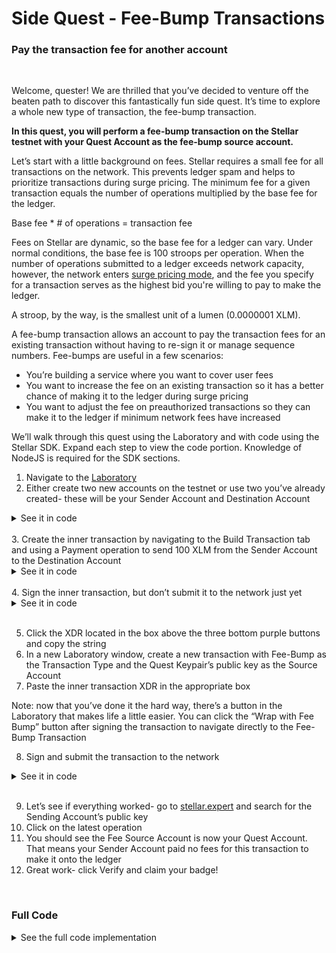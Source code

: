 # Side Quest - Fee-Bump Transactions
### Pay the transaction fee for another account
<br>

Welcome, quester! We are thrilled that you’ve decided to venture off the beaten path to discover this fantastically fun side quest. It’s time to explore a whole new type of transaction, the fee-bump transaction.

**In this quest, you will perform a fee-bump transaction on the Stellar testnet with your Quest Account as the fee-bump source account.**

Let’s start with a little background on fees. Stellar requires a small fee for all transactions on the network. This prevents ledger spam and helps to prioritize transactions during surge pricing. The minimum fee for a given transaction equals the number of operations multiplied by the base fee for the ledger.

Base fee * # of operations = transaction fee

Fees on Stellar are dynamic, so the base fee for a ledger can vary. Under normal conditions, the base fee is 100 stroops per operation. When the number of operations submitted to a ledger exceeds network capacity, however, the network enters [surge pricing mode](https://developers.stellar.org/docs/glossary/fees/#surge-pricing), and the fee you specify for a transaction serves as the highest bid you're willing to pay to make the ledger.

A stroop, by the way, is the smallest unit of a lumen (0.0000001 XLM).

A fee-bump transaction allows an account to pay the transaction fees for an existing transaction without having to re-sign it or manage sequence numbers. Fee-bumps are useful in a few scenarios:

- You’re building a service where you want to cover user fees
- You want to increase the fee on an existing transaction so it has a better chance of making it to the ledger during surge pricing
- You want to adjust the fee on preauthorized transactions so they can make it to the ledger if minimum network fees have increased

We’ll walk through this quest using the Laboratory and with code using the Stellar SDK. Expand each step to view the code portion. Knowledge of NodeJS is required for the SDK sections.

1. Navigate to the [Laboratory](https://laboratory.stellar.org/#account-creator?network=test)
2. Either create two new accounts on the testnet or use two you’ve already created- these will be your Sender Account and Destination Account

<details>
<summary>See it in code</summary>
<br>
Generate two new accounts: senderAccount being the account that sends the payment; destinationAccount being the account that receives the payment

```javascript
// include the StellarSDK
const StellarSdk = require("stellar-sdk");
const fetch = require('node-fetch');

// Generate two Keypairs: a sender, and a destination.
const senderKeypair = StellarSdk.Keypair.random();
const destinationKeypair = StellarSdk.Keypair.random();

// Optional: Log the keypair details if you want to save the information for later.
console.log(`Sender Public Key: ${senderKeypair.publicKey()}`);
console.log(`Sender Secret Key: ${senderKeypair.secret()}`);
console.log(`Desintation Public Key: ${destinationKeypair.publicKey()}`);
console.log(`Destination Secret Key: ${destinationKeypair.secret()}`);
```

Fund the accounts using Friendbot

```javascript
await Promise.all([ senderKeypair, destinationKeypair ].map(async (kp) => {
  // Set up the Friendbot URL endpoints.
  const friendbotUrl = `https://friendbot.stellar.org?addr=${kp.publicKey()}`;
  let response = await fetch(friendbotUrl);

  // // Optional Looking at the responses from fetch.
  // let json = await response.json()
  // console.log(json)

  // Check that the response is OK, and give a confirmation message.
  if (response.ok) {
    console.log(`Account ${kp.publicKey()} successfully funded.`);
  } else {
    console.log(`Something went wrong funding account: ${kp.publicKey()}`);
  }
}));
```
</details>
<br>
3. Create the inner transaction by navigating to the Build Transaction tab and using a Payment operation to send 100 XLM from the Sender Account to the Destination Account

<details>
<summary>See it in code</summary>
<br>
Create the inner transaction where the senderAccount transfers 100 XLM to the destinationAccount

```javascript
// Connect to the testnet with the StellarSdk.
const server = new StellarSdk.Server('https://horizon-testnet.stellar.org');
const senderAccount = await server.loadAccount(senderKeypair.publicKey());

// Build the inner transaction. This will be the transaction where the payment is actually made.
let innerTransaction = new StellarSdk.TransactionBuilder(
  senderAccount, {
    fee: StellarSdk.BASE_FEE,
    networkPassphrase: StellarSdk.Networks.TESTNET,
  })
  .addOperation(StellarSdk.Operation.payment({
    destination: destinationKeypair.publicKey(),
    asset: StellarSdk.Asset.native(),
    amount: "100",
    source: senderKeypair.publicKey(),
  }))
  .setTimeout(30)
  .build();
```
</details>
<br>
4. Sign the inner transaction, but don’t submit it to the network just yet

<details>
<summary>See it in code</summary>
<br>
Sign the inner transaction, but don’t submit it to the network just yet

```javascript
// Sign the inner transaction using the sender keypair. But, we will not be directly submitting this inner transaction on its own.
innerTransaction.sign(senderKeypair);
console.log('Inner transaction has been signed.');
```
</details>
<br>

5. Click the XDR located in the box above the three bottom purple buttons and copy the string
6. In a new Laboratory window, create a new transaction with Fee-Bump as the Transaction Type and the Quest Keypair’s public key as the Source Account
7. Paste the inner transaction XDR in the appropriate box

Note: now that you’ve done it the hard way, there’s a button in the Laboratory that makes life a little easier. You can click the “Wrap with Fee Bump” button after signing the transaction to navigate directly to the Fee-Bump Transaction

8. Sign and submit the transaction to the network

<details>
<summary>See it in code</summary>
<br>
Create, sign, and submit the separate fee-bump transaction, paying the fee for the inner transaction

```javascript
// Build the fee-bump transaction.  We will use your Quest Account as the "channel account."
// It will be this account that pays the transaction fee and the sequence number.
const questKeypair = StellarSdk.Keypair.fromSecret('SECRET_KEY_FOR_YOUR_QUEST_ACCOUNT');
let feeBumpTransaction = new StellarSdk.TransactionBuilder
  .buildFeeBumpTransaction(
    questKeypair,
    StellarSdk.BASE_FEE,
    innerTransaction,
    StellarSdk.Networks.TESTNET,
  );

// Sign the fee-bump transaction using the channel account keypair.
feeBumpTransaction.sign(questKeypair);
console.log('Fee-bump transaction has been signed.');

// Finally, submit the fee-bump transaction to the testnet.
try {
  let response = await server.submitTransaction(feeBumpTransaction);
  console.log(`Fee-bump transaction was successfully submitted.\nFee-bump transaction hash: ${response.fee_bump_transaction.hash}\nInner transaction hash: ${response.inner_transaction.hash}`);
} catch (error) {
  console.log(`${error}. More details:\n${JSON.stringify(error.response.data)}`);
}
```
</details>
<br>

9. Let’s see if everything worked- go to [stellar.expert](https://stellar.expert/explorer/testnet) and search for the Sending Account’s public key
10. Click on the latest operation
11. You should see the Fee Source Account is now your Quest Account. That means your Sender Account paid no fees for this transaction to make it onto the ledger
12. Great work- click Verify and claim your badge!

<br>

### Full Code
<details>
<summary>See the full code implementation</summary>
<br>

```javascript
(async () => {
  // include the StellarSDK
  const StellarSdk = require("stellar-sdk");
  const fetch = require('node-fetch');

  // Generate two Keypairs: a sender, and a destination.
  const senderKeypair = StellarSdk.Keypair.random();
  const destinationKeypair = StellarSdk.Keypair.random();

  // Optional: Log the keypair details if you want to save the information for later.
  console.log(`Sender Public Key: ${senderKeypair.publicKey()}`);
  console.log(`Sender Secret Key: ${senderKeypair.secret()}`);
  console.log(`Desintation Public Key: ${destinationKeypair.publicKey()}`);
  console.log(`Destination Secret Key: ${destinationKeypair.secret()}`);

  await Promise.all([ senderKeypair, destinationKeypair ].map(async (kp) => {
    // Set up the Friendbot URL endpoints.
    const friendbotUrl = `https://friendbot.stellar.org?addr=${kp.publicKey()}`;
    let response = await fetch(friendbotUrl);

    // // Optional Looking at the responses from fetch.
    // let json = await response.json()
    // console.log(json)

    // Check that the response is OK, and give a confirmation message.
    if (response.ok) {
      console.log(`Account ${kp.publicKey()} successfully funded.`);
    } else {
      console.log(`Something went wrong funding account: ${kp.publicKey()}`);
    }
  }));

  // Connect to the testnet with the StellarSdk.
  const server = new StellarSdk.Server('https://horizon-testnet.stellar.org');
  const senderAccount = await server.loadAccount(senderKeypair.publicKey());

  // Build the inner transaction. This will be the transaction where the payment is actually made.
  let innerTransaction = new StellarSdk.TransactionBuilder(
    senderAccount, {
      fee: StellarSdk.BASE_FEE,
      networkPassphrase: StellarSdk.Networks.TESTNET,
    })
    .addOperation(StellarSdk.Operation.payment({
      destination: destinationKeypair.publicKey(),
      asset: StellarSdk.Asset.native(),
      amount: "100",
      source: senderKeypair.publicKey(),
    }))
    .setTimeout(30)
    .build();

  // Sign the inner transaction using the sender keypair. But, we will not be directly submitting this inner transaction on its own.
  innerTransaction.sign(senderKeypair);
  console.log('Inner transaction has been signed.');

  // Build the fee-bump transaction.  We will use your Quest Account as the "channel account."
  // It will be this account that pays the transaction fee and the sequence number.
  const questKeypair = StellarSdk.Keypair.fromSecret('SECRET_KEY_FOR_YOUR_QUEST_ACCOUNT');
  let feeBumpTransaction = new StellarSdk.TransactionBuilder
    .buildFeeBumpTransaction(
      questKeypair,
      StellarSdk.BASE_FEE,
      innerTransaction,
      StellarSdk.Networks.TESTNET,
    );

  // Sign the fee-bump transaction using the channel account keypair.
  feeBumpTransaction.sign(questKeypair);
  console.log('Fee-bump transaction has been signed.');

  // Finally, submit the fee-bump transaction to the testnet.
  try {
    let response = await server.submitTransaction(feeBumpTransaction);
    console.log(`Fee-bump transaction was successfully submitted.\nFee-bump transaction hash: ${response.fee_bump_transaction.hash}\nInner transaction hash: ${response.inner_transaction.hash}`);
  } catch (error) {
    console.log(`${error}. More details:\n${JSON.stringify(error.response.data)}`);
  }
})();
```
</details>
<br>
